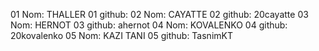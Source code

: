 01 Nom: THALLER
01 github:
02 Nom: CAYATTE
02 github: 20cayatte
03 Nom: HERNOT
03 github: ahernot
04 Nom: KOVALENKO
04 github: 20kovalenko
05 Nom: KAZI TANI
05 github: TasnimKT

